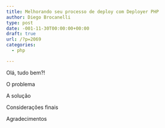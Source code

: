 ```yaml
---
title: Melhorando seu processo de deploy com Deployer PHP
author: Diego Brocanelli
type: post
date: -001-11-30T00:00:00+00:00
draft: true
url: /?p=2069
categories:
  - php

---
```

Olá, tudo bem?!

O problema

A solução

Considerações finais

Agradecimentos

&nbsp;